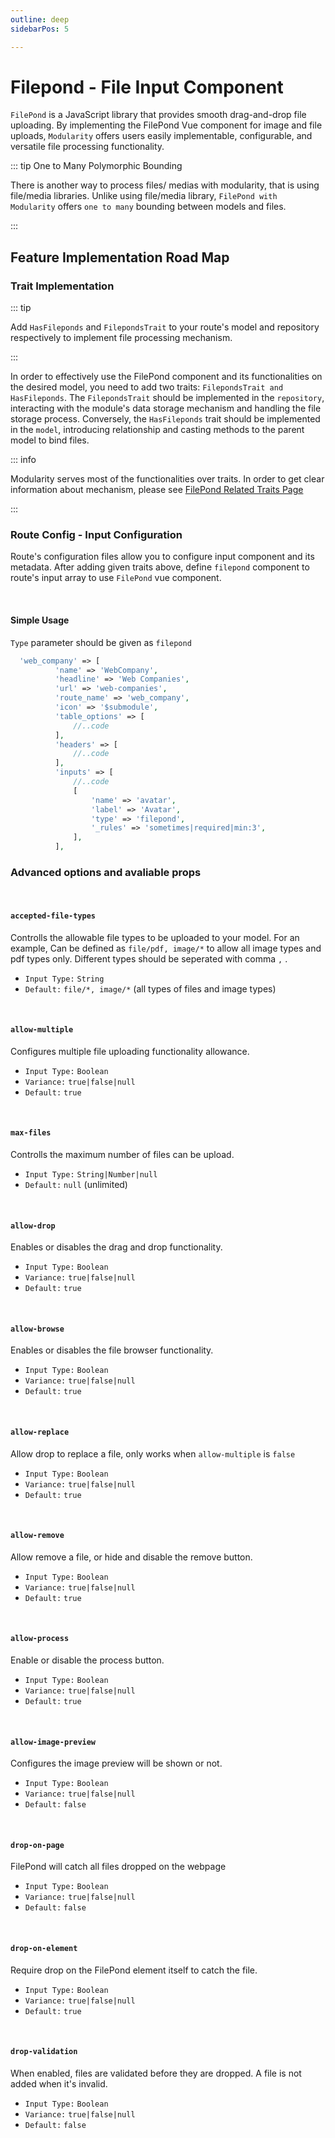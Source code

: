 ```yaml
---
outline: deep
sidebarPos: 5

---
```



# Filepond - File Input Component

`FilePond` is a JavaScript library that provides smooth drag-and-drop file uploading. By implementing the FilePond Vue component for image and file uploads, `Modularity` offers users easily implementable, configurable, and versatile file processing functionality.

::: tip One to Many Polymorphic Bounding

There is another way to process files/ medias with modularity, that is using file/media libraries. Unlike using file/media library, `FilePond with Modularity` offers `one to many` bounding between models and files.

:::
## Feature Implementation Road Map
### Trait Implementation

::: tip 

  Add `HasFileponds` and `FilepondsTrait` to your route's model and repository respectively to implement file processing mechanism.

:::

In order to effectively use the FilePond component and its functionalities on the desired model, you need to add two traits: `FilepondsTrait and HasFileponds`. The `FilepondsTrait` should be implemented in the `repository`, interacting with the module's data storage mechanism and handling the file storage process. Conversely, the `HasFileponds` trait should be implemented in the `model`, introducing relationship and casting methods to the parent model to bind files.

::: info

Modularity serves most of the functionalities over traits. In order to get clear information about mechanism, please see [FilePond Related Traits Page](https://i.kym-cdn.com/entries/icons/original/000/011/976/That_Would_Be_Great_meme.jpg)

:::

### Route Config - Input Configuration

Route's configuration files allow you to configure input component and its metadata. After adding given traits above, define `filepond` component to route's input array to use `FilePond` vue component. 

  <br/>

  #### Simple Usage
  
  `Type` parameter should be given as `filepond`

  ```php
    'web_company' => [
            'name' => 'WebCompany',
            'headline' => 'Web Companies',
            'url' => 'web-companies',
            'route_name' => 'web_company',
            'icon' => '$submodule',
            'table_options' => [
                //..code
            ],
            'headers' => [
                //..code
            ],
            'inputs' => [
                //..code
                [
                    'name' => 'avatar',
                    'label' => 'Avatar',
                    'type' => 'filepond',
                    '_rules' => 'sometimes|required|min:3',
                ],
            ],

  ```

  ### Advanced options and avaliable props

  <br/>

  #### `accepted-file-types`

  Controlls the allowable file types to be uploaded to your model. For an example, Can be defined as `file/pdf, image/*` to allow all image types and pdf types only. Different types should be seperated with comma `,` .

  * `Input Type:` `String`
  * `Default:` `file/*, image/*` (all types of files and image types)
  
  <br/>
  
  #### `allow-multiple`

  Configures multiple file uploading functionality allowance.

  * `Input Type:` `Boolean`
  * `Variance:` `true|false|null`
  * `Default:` `true` 

  <br/>

  #### `max-files`

  Controlls the maximum number of files can be upload.

  * `Input Type:` `String|Number|null`
  * `Default:` `null` (unlimited)


  <br/>

  #### `allow-drop`

  Enables or disables the drag and drop functionality.


  * `Input Type:` `Boolean`
  * `Variance:` `true|false|null`
  * `Default:` `true` 

  <br/>


  #### `allow-browse`

  Enables or disables the file browser functionality.


  * `Input Type:` `Boolean`
  * `Variance:` `true|false|null`
  * `Default:` `true` 

  <br/>

  #### `allow-replace`

  Allow drop to replace a file, only works when `allow-multiple` is `false`


  * `Input Type:` `Boolean`
  * `Variance:` `true|false|null`
  * `Default:` `true` 

  <br/>

  #### `allow-remove`

  Allow remove a file, or hide and disable the remove button.


  * `Input Type:` `Boolean`
  * `Variance:` `true|false|null`
  * `Default:` `true` 

  <br/>

  #### `allow-process`

  Enable or disable the process button.


  * `Input Type:` `Boolean`
  * `Variance:` `true|false|null`
  * `Default:` `true` 

  <br/>

  #### `allow-image-preview`

  Configures the image preview will be shown or not.

  * `Input Type:` `Boolean`
  * `Variance:` `true|false|null`
  * `Default:` `false` 

  <br/>

  #### `drop-on-page`

  FilePond will catch all files dropped on the webpage

  * `Input Type:` `Boolean`
  * `Variance:` `true|false|null`
  * `Default:` `false` 
  
  <br/>

  #### `drop-on-element`

  Require drop on the FilePond element itself to catch the file.

  * `Input Type:` `Boolean`
  * `Variance:` `true|false|null`
  * `Default:` `true` 
  
  <br/>

  #### `drop-validation`

  When enabled, files are validated before they are dropped. A file is not added when it's invalid.
  
  * `Input Type:` `Boolean`
  * `Variance:` `true|false|null`
  * `Default:` `false` 
  
  <br/>










